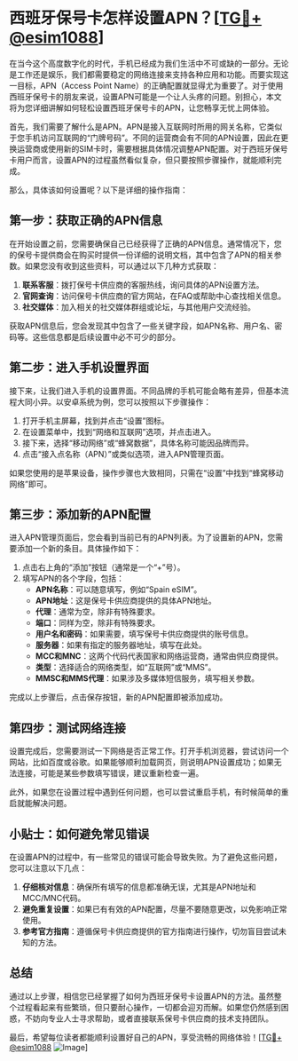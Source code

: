 # 西班牙保号卡怎样设置APN？[[TG💪+ @esim1088](https://t.me/s/esim1088)]

在当今这个高度数字化的时代，手机已经成为我们生活中不可或缺的一部分。无论是工作还是娱乐，我们都需要稳定的网络连接来支持各种应用和功能。而要实现这一目标，APN（Access Point Name）的正确配置就显得尤为重要了。对于使用西班牙保号卡的朋友来说，设置APN可能是一个让人头疼的问题。别担心，本文将为您详细讲解如何轻松设置西班牙保号卡的APN，让您畅享无忧上网体验。

首先，我们需要了解什么是APN。APN是接入互联网时所用的网关名称，它类似于您手机访问互联网的“门牌号码”。不同的运营商会有不同的APN设置，因此在更换运营商或使用新的SIM卡时，需要根据具体情况调整APN配置。对于西班牙保号卡用户而言，设置APN的过程虽然看似复杂，但只要按照步骤操作，就能顺利完成。

那么，具体该如何设置呢？以下是详细的操作指南：

## 第一步：获取正确的APN信息

在开始设置之前，您需要确保自己已经获得了正确的APN信息。通常情况下，您的保号卡提供商会在购买时提供一份详细的说明文档，其中包含了APN的相关参数。如果您没有收到这些资料，可以通过以下几种方式获取：

1. **联系客服**：拨打保号卡供应商的客服热线，询问具体的APN设置方法。
2. **官网查询**：访问保号卡供应商的官方网站，在FAQ或帮助中心查找相关信息。
3. **社交媒体**：加入相关的社交媒体群组或论坛，与其他用户交流经验。

获取APN信息后，您会发现其中包含了一些关键字段，如APN名称、用户名、密码等。这些信息都是后续设置中必不可少的部分。

## 第二步：进入手机设置界面

接下来，让我们进入手机的设置界面。不同品牌的手机可能会略有差异，但基本流程大同小异。以安卓系统为例，您可以按照以下步骤操作：

1. 打开手机主屏幕，找到并点击“设置”图标。
2. 在设置菜单中，找到“网络和互联网”选项，并点击进入。
3. 接下来，选择“移动网络”或“蜂窝数据”，具体名称可能因品牌而异。
4. 点击“接入点名称（APN）”或类似选项，进入APN管理页面。

如果您使用的是苹果设备，操作步骤也大致相同，只需在“设置”中找到“蜂窝移动网络”即可。

## 第三步：添加新的APN配置

进入APN管理页面后，您会看到当前已有的APN列表。为了设置新的APN，您需要添加一个新的条目。具体操作如下：

1. 点击右上角的“添加”按钮（通常是一个“+”号）。
2. 填写APN的各个字段，包括：
   - **APN名称**：可以随意填写，例如“Spain eSIM”。
   - **APN地址**：这是保号卡供应商提供的具体APN地址。
   - **代理**：通常为空，除非有特殊要求。
   - **端口**：同样为空，除非有特殊要求。
   - **用户名和密码**：如果需要，填写保号卡供应商提供的账号信息。
   - **服务器**：如果有指定的服务器地址，填写在此处。
   - **MCC和MNC**：这两个代码代表国家和网络运营商，通常由供应商提供。
   - **类型**：选择适合的网络类型，如“互联网”或“MMS”。
   - **MMSC和MMS代理**：如果涉及多媒体短信服务，填写相关参数。

完成以上步骤后，点击保存按钮，新的APN配置即被添加成功。

## 第四步：测试网络连接

设置完成后，您需要测试一下网络是否正常工作。打开手机浏览器，尝试访问一个网站，比如百度或谷歌。如果能够顺利加载网页，则说明APN设置成功；如果无法连接，可能是某些参数填写错误，建议重新检查一遍。

此外，如果您在设置过程中遇到任何问题，也可以尝试重启手机，有时候简单的重启就能解决问题。

## 小贴士：如何避免常见错误

在设置APN的过程中，有一些常见的错误可能会导致失败。为了避免这些问题，您可以注意以下几点：

1. **仔细核对信息**：确保所有填写的信息都准确无误，尤其是APN地址和MCC/MNC代码。
2. **避免重复设置**：如果已有有效的APN配置，尽量不要随意更改，以免影响正常使用。
3. **参考官方指南**：遵循保号卡供应商提供的官方指南进行操作，切勿盲目尝试未知的方法。

## 总结

通过以上步骤，相信您已经掌握了如何为西班牙保号卡设置APN的方法。虽然整个过程看起来有些繁琐，但只要耐心操作，一切都会迎刃而解。如果您仍然感到困惑，不妨向专业人士寻求帮助，或者直接联系保号卡供应商的技术支持团队。

最后，希望每位读者都能顺利设置好自己的APN，享受流畅的网络体验！[[TG💪+ @esim1088](https://t.me/s/esim1088) ![Image](https://i.postimg.cc/4NQfJmqS/Snipaste-2025-05-13-00-14-12.png)]